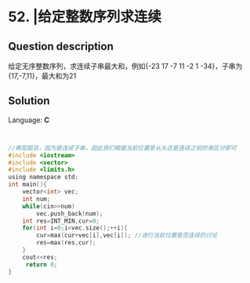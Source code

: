 # 52. |给定整数序列求连续

## Question description


给定无序整数序列，求连续子串最大和，例如{-23 17 -7 11 -2 1 -34}，子串为{17,-7,11}，最大和为21


## Solution

Language: **C**

```C


//典型题目，因为是连续子串，因此我们根据当前位置是从头还是连续之前的来区分即可
#include <iostream>
#include <vector>
#include <limits.h>
using namespace std;
int main(){
    vector<int> vec;
    int num;
    while(cin>>num)
        vec.push_back(num);
    int res=INT_MIN,cur=0;
    for(int i=0;i<vec.size();++i){
        cur=max(cur+vec[i],vec[i]); //进行当前位置是否连续的讨论
        res=max(res,cur);
    }
    cout<<res;
     return 0;
}
```


